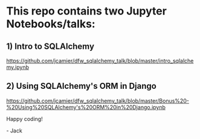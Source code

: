 # This repo contains two Jupyter Notebooks/talks:

## 1) Intro to SQLAlchemy

https://github.com/jcamier/dfw_sqlalchemy_talk/blob/master/intro_sqlalchemy.ipynb

## 2) Using SQLAlchemy's ORM in Django

https://github.com/jcamier/dfw_sqlalchemy_talk/blob/master/Bonus%20-%20Using%20SQLAlchemy's%20ORM%20in%20Django.ipynb

Happy coding!

\- Jack


